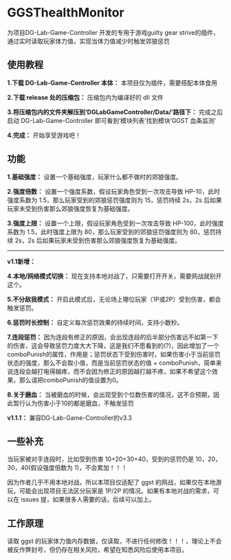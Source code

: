 # GGSThealthMonitor

为项目DG-Lab-Game-Controller 开发的专用于游戏guilty gear strive的插件，通过实时读取玩家体力值，实现当体力值减少时触发郊狼惩罚

## 使用教程

**1.下载 DG-Lab-Game-Controller 本体：** 本项目仅为插件，需要搭配本体食用

**2.下载 release 处的压缩包：** 压缩包内为编译好的 dll 文件

**3.将压缩包内的文件夹解压到‘DGLabGameController/Data/’路径下：** 完成之后启动 DG-Lab-Game-Controller 即可看到‘模块列表’找到模块‘GGST 血条监测’

**4.完成：** 开始享受游戏吧！

## 功能

**1.基础强度：** 设置一个基础强度，玩家什么都不做时的郊狼强度。

**2.强度倍数：** 设置一个强度系数，假设玩家角色受到一次攻击导致 HP-10，此时强度系数为 1.5，那么玩家受到的郊狼惩罚强度则为 15，惩罚持续 2s，2s 后如果玩家未受到伤害那么郊狼强度恢复为基础强度。

**3.强度上限：** 设置一个上限，假设玩家角色受到一次攻击导致 HP-100，此时强度系数为 1.5，此时强度上限为 80，那么玩家受到的郊狼惩罚强度则为 80，惩罚持续 2s，2s 后如果玩家未受到伤害那么郊狼强度恢复为基础强度。

---
**v1.1新增：** 

**4.本地/网络模式切换：** 现在支持本地对战了，只需要打开开关，需要网战就别开这个。

**5.不分敌我模式：** 开启此模式后，无论场上哪位玩家（1P或2P）受到伤害，都会触发惩罚。

**6.惩罚时长控制：** 自定义每次惩罚效果的持续时间，支持小数秒。

**7.连段惩罚：**  因为连段有修正的原因，会出现连段的后半部分伤害远不如第一下的伤害，这会导致惩罚力度大大下降，这是我们不愿看到的(?)，因此增加了一个comboPunish的属性，作用是；惩罚状态下受到伤害时，如果伤害小于当前惩罚状态的强度，那么不会取小值，而是当前惩罚状态的值 + comboPunish，简单来说连段会越打电得越疼，而不会因为修正的原因越打越不疼，如果不希望这个效果，那么请把comboPunish的值设置为0。

**8.关于磨血：** 当被磨血的时候，会出现受到个位数伤害的情况，这不合预期，因此暂行认为伤害小于10的都是磨血，不触发惩罚

**v1.1.1：** 兼容DG-Lab-Game-Controller的v3.3




## 一些补充

当玩家被对手连段时，比如受到伤害 10+20+30+40，受到的惩罚仍是 10，20，30，40(假设强度倍数为 1)，不会累加！！！

因为作者几乎不用本地对战，所以本项目仅适配了 ggst 的网战，如果仅在本地游玩，可能会出现项目无法区分玩家是 1P/2P 的情况。如果有本地对战的需求，可以在 issues 提，如果很多人需要的话，后续可以加上。

## 工作原理

读取 ggst 的玩家体力值内存数据，仅读取，不进行任何修改！！！，理论上不会被反作弊封号，但仍存在相关风险，希望在知悉风险后使用本项目。
